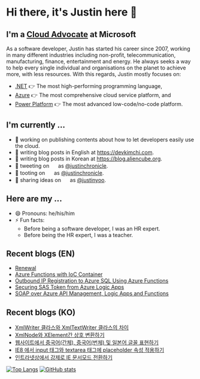 # Hi there, it's Justin here 👋 #

## I'm a [Cloud Advocate](https://aka.ms/justinyoo) at Microsoft ##

As a software developer, Justin has started his career since 2007, working in many different industries including non-profit, telecommunication, manufacturing, finance, entertainment and energy. He always seeks a way to help every single individual and organisations on the planet to achieve more, with less resources. With this regards, Justin mostly focuses on:

* [.NET](https://dotnet.microsoft.com/) 👉 The most high-performing programming language,
* [Azure](https://azure.microsoft.com/) 👉 The most comprehensive cloud service platform, and
* [Power Platform](https://powerplatform.microsoft.com/) 👉 The most advanced low-code/no-code platform.


## I'm currently ... ##

* 🔭 working on publishing contents about how to let developers easily use the cloud.
* 📝 writing blog posts in English at <a href="https://devkimchi.com" target="_blank">https://devkimchi.com</a>.
* 📝 writing blog posts in Korean at <a href="https://blog.aliencube.org" target="_blank">https://blog.aliencube.org</a>.
* 📢 tweeting on <img height="16" width="16" src="https://cdn.simpleicons.org/twitter/1DA1F2" /> as <a href="https://twitter.com/justinchronicle" target="_blank">@justinchronicle</a>.
* 📢 tooting on <img height="16" width="16" src="https://cdn.simpleicons.org/mastodon/6364FF" /> as <a href="https://mastodon.social/@justinchronicle" target="_blank">@justinchronicle</a>.
* 📢 sharing ideas on <img height="16" width="16" src="https://cdn.simpleicons.org/linkedin/0A66C2" /> as <a href="https://linkedin.com/in/justinyoo" target="_blank">@justinyoo</a>.


## Here are my ... ##

* 😄 Pronouns: he/his/him
* ⚡ Fun facts:
  * Before being a software developer, I was an HR expert.
  * Before being the HR expert, I was a teacher.


## Recent blogs (EN) ##

<!--START_SECTION:devkimchi-->
* [Renewal](https:&#x2F;&#x2F;devkimchi.com&#x2F;2017&#x2F;11&#x2F;14&#x2F;renewal&#x2F;)
* [Azure Functions with IoC Container](https:&#x2F;&#x2F;devkimchi.com&#x2F;2017&#x2F;11&#x2F;16&#x2F;azure-functions-with-ioc-container&#x2F;)
* [Outbound IP Registration to Azure SQL Using Azure Functions](https:&#x2F;&#x2F;devkimchi.com&#x2F;2017&#x2F;11&#x2F;17&#x2F;outbound-ip-registration-to-azure-sql-using-azure-functions&#x2F;)
* [Securing SAS Token from Azure Logic Apps](https:&#x2F;&#x2F;devkimchi.com&#x2F;2017&#x2F;12&#x2F;07&#x2F;securing-sas-token-from-azure-logic-apps&#x2F;)
* [SOAP over Azure API Management, Logic Apps and Functions](https:&#x2F;&#x2F;devkimchi.com&#x2F;2017&#x2F;12&#x2F;11&#x2F;soap-over-azure-api-management-logic-apps-and-functions&#x2F;)
<!--END_SECTION:devkimchi-->


## Recent blogs (KO) ##

<!--START_SECTION:aliencube-->
* [XmlWriter 클라스와 XmlTextWriter 클라스의 차이](https:&#x2F;&#x2F;blog.aliencube.org&#x2F;ko&#x2F;2013&#x2F;06&#x2F;04&#x2F;xmlwriter-xmltextwriter&#x2F;)
* [XmlNode와 XElement간 상호 변환하기](https:&#x2F;&#x2F;blog.aliencube.org&#x2F;ko&#x2F;2013&#x2F;07&#x2F;17&#x2F;xmlnode-xelement&#x2F;)
* [웹사이트에서 중국어(간체), 중국어(번체) 및 일본어 글꼴 표현하기](https:&#x2F;&#x2F;blog.aliencube.org&#x2F;ko&#x2F;2013&#x2F;07&#x2F;19&#x2F;displaying-fonts-for-chinese-simplified-chinese-traditional-and-japanese&#x2F;)
* [IE8 에서 input 태그와 textarea 태그에 placeholder 속성 적용하기](https:&#x2F;&#x2F;blog.aliencube.org&#x2F;ko&#x2F;2013&#x2F;07&#x2F;19&#x2F;ie8-input-textarea-placeholder&#x2F;)
* [인트라넷상에서 강제로 IE 문서모드 전환하기](https:&#x2F;&#x2F;blog.aliencube.org&#x2F;ko&#x2F;2013&#x2F;07&#x2F;22&#x2F;forcing-document-mode-of-ie-within-intranet&#x2F;)
<!--END_SECTION:aliencube-->


[![Top Langs](https://github-readme-stats.vercel.app/api/top-langs/?username=justinyoo)](https://github.com/anuraghazra/github-readme-stats)
[![GitHub stats](https://github-readme-stats.vercel.app/api?username=justinyoo&show_icons=true)](https://github.com/anuraghazra/github-readme-stats)
